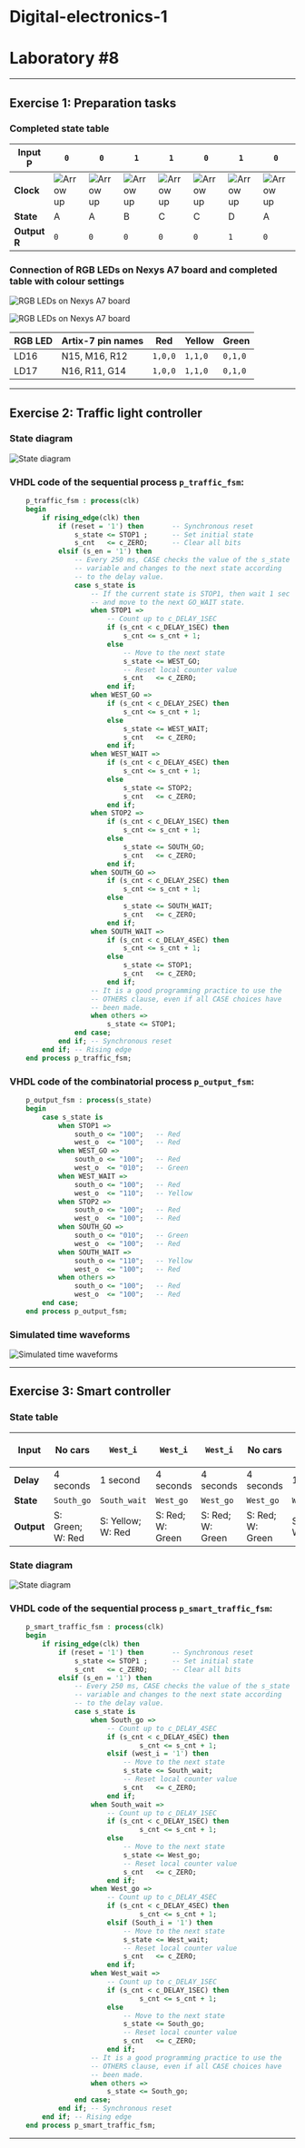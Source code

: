 # **Digital-electronics-1**
# **Laboratory #8**


------------------------------------------------------------------------
## **Exercise 1: Preparation tasks**

### **Completed state table**
**Input P** | ```0``` | ```0``` | ```1``` | ```1``` | ```0``` | ```1``` | ```0``` | ```1``` | ```1``` | ```1``` | ```1``` | ```0``` | ```0``` | ```1``` | ```1``` | ```1```
--- | --- | --- | --- | --- | --- | --- | --- | --- | --- | --- | --- | --- | --- | --- | --- | ---
**Clock** | ![Arrow up](https://github.com/TaaviSalum/Digital-electronics-1/blob/main/Labs/08-traffic_lights/Pictures/Ex1.1.png) | ![Arrow up](https://github.com/TaaviSalum/Digital-electronics-1/blob/main/Labs/08-traffic_lights/Pictures/Ex1.1.png) | ![Arrow up](https://github.com/TaaviSalum/Digital-electronics-1/blob/main/Labs/08-traffic_lights/Pictures/Ex1.1.png) | ![Arrow up](https://github.com/TaaviSalum/Digital-electronics-1/blob/main/Labs/08-traffic_lights/Pictures/Ex1.1.png) | ![Arrow up](https://github.com/TaaviSalum/Digital-electronics-1/blob/main/Labs/08-traffic_lights/Pictures/Ex1.1.png) | ![Arrow up](https://github.com/TaaviSalum/Digital-electronics-1/blob/main/Labs/08-traffic_lights/Pictures/Ex1.1.png) | ![Arrow up](https://github.com/TaaviSalum/Digital-electronics-1/blob/main/Labs/08-traffic_lights/Pictures/Ex1.1.png) | ![Arrow up](https://github.com/TaaviSalum/Digital-electronics-1/blob/main/Labs/08-traffic_lights/Pictures/Ex1.1.png) | ![Arrow up](https://github.com/TaaviSalum/Digital-electronics-1/blob/main/Labs/08-traffic_lights/Pictures/Ex1.1.png) | ![Arrow up](https://github.com/TaaviSalum/Digital-electronics-1/blob/main/Labs/08-traffic_lights/Pictures/Ex1.1.png) | ![Arrow up](https://github.com/TaaviSalum/Digital-electronics-1/blob/main/Labs/08-traffic_lights/Pictures/Ex1.1.png) | ![Arrow up](https://github.com/TaaviSalum/Digital-electronics-1/blob/main/Labs/08-traffic_lights/Pictures/Ex1.1.png) | ![Arrow up](https://github.com/TaaviSalum/Digital-electronics-1/blob/main/Labs/08-traffic_lights/Pictures/Ex1.1.png) | ![Arrow up](https://github.com/TaaviSalum/Digital-electronics-1/blob/main/Labs/08-traffic_lights/Pictures/Ex1.1.png) | ![Arrow up](https://github.com/TaaviSalum/Digital-electronics-1/blob/main/Labs/08-traffic_lights/Pictures/Ex1.1.png) | ![Arrow up](https://github.com/TaaviSalum/Digital-electronics-1/blob/main/Labs/08-traffic_lights/Pictures/Ex1.1.png)
**State** | A | A | B | C | C | D | A | B | C | D | B | B | B | C | D | B
**Output R** | ```0``` | ```0``` | ```0``` | ```0``` | ```0``` | ```1``` | ```0``` | ```0``` | ```0``` | ```1``` | ```0``` | ```0``` | ```0``` | ```0``` | ```1``` | ```0```


### **Connection of RGB LEDs on Nexys A7 board and completed table with colour settings**
![RGB LEDs on Nexys A7 board](https://github.com/TaaviSalum/Digital-electronics-1/blob/main/Labs/08-traffic_lights/Pictures/Ex1.2.png)

![RGB LEDs on Nexys A7 board](https://github.com/TaaviSalum/Digital-electronics-1/blob/main/Labs/08-traffic_lights/Pictures/Ex1.3.png)

**RGB LED** | **Artix-7 pin names** | **Red** | **Yellow** | **Green** 
--- | --- | --- | --- | ---
LD16 | N15, M16, R12 | ```1,0,0``` | ```1,1,0``` | ```0,1,0```
LD17 | N16, R11, G14 | ```1,0,0``` | ```1,1,0``` | ```0,1,0```





------------------------------------------------------------------------
## **Exercise 2: Traffic light controller**

### **State diagram**
![State diagram](https://github.com/TaaviSalum/Digital-electronics-1/blob/main/Labs/08-traffic_lights/Pictures/Ex2.1.jpg)


### **VHDL code of the sequential process ```p_traffic_fsm```:**
```vhdl 
    p_traffic_fsm : process(clk)
    begin
        if rising_edge(clk) then
            if (reset = '1') then       -- Synchronous reset
                s_state <= STOP1 ;      -- Set initial state
                s_cnt   <= c_ZERO;      -- Clear all bits
            elsif (s_en = '1') then
                -- Every 250 ms, CASE checks the value of the s_state 
                -- variable and changes to the next state according 
                -- to the delay value.
                case s_state is
                    -- If the current state is STOP1, then wait 1 sec
                    -- and move to the next GO_WAIT state.
                    when STOP1 =>
                        -- Count up to c_DELAY_1SEC
                        if (s_cnt < c_DELAY_1SEC) then
                            s_cnt <= s_cnt + 1;
                        else
                            -- Move to the next state
                            s_state <= WEST_GO;
                            -- Reset local counter value
                            s_cnt   <= c_ZERO;
                        end if;
                    when WEST_GO =>
                        if (s_cnt < c_DELAY_2SEC) then
                            s_cnt <= s_cnt + 1;
                        else
                            s_state <= WEST_WAIT;
                            s_cnt   <= c_ZERO;
                        end if;
                    when WEST_WAIT =>
                        if (s_cnt < c_DELAY_4SEC) then
                            s_cnt <= s_cnt + 1;
                        else
                            s_state <= STOP2;
                            s_cnt   <= c_ZERO;
                        end if;
                    when STOP2 =>
                        if (s_cnt < c_DELAY_1SEC) then
                            s_cnt <= s_cnt + 1;
                        else
                            s_state <= SOUTH_GO;
                            s_cnt   <= c_ZERO;
                        end if;
                    when SOUTH_GO =>
                        if (s_cnt < c_DELAY_2SEC) then
                            s_cnt <= s_cnt + 1;
                        else
                            s_state <= SOUTH_WAIT;
                            s_cnt   <= c_ZERO;
                        end if;
                    when SOUTH_WAIT =>
                        if (s_cnt < c_DELAY_4SEC) then
                            s_cnt <= s_cnt + 1;
                        else
                            s_state <= STOP1;
                            s_cnt   <= c_ZERO;
                        end if;
                    -- It is a good programming practice to use the 
                    -- OTHERS clause, even if all CASE choices have 
                    -- been made. 
                    when others =>
                        s_state <= STOP1;
                end case;
            end if; -- Synchronous reset
        end if; -- Rising edge
    end process p_traffic_fsm;
```


### **VHDL code of the combinatorial process ```p_output_fsm```:**
```vhdl 
    p_output_fsm : process(s_state)
    begin
        case s_state is
            when STOP1 =>
                south_o <= "100";   -- Red
                west_o  <= "100";   -- Red 
            when WEST_GO =>
                south_o <= "100";   -- Red 
                west_o  <= "010";   -- Green 
            when WEST_WAIT =>
                south_o <= "100";   -- Red 
                west_o  <= "110";   -- Yellow 
            when STOP2 =>
                south_o <= "100";   -- Red 
                west_o  <= "100";   -- Red 
            when SOUTH_GO =>
                south_o <= "010";   -- Green 
                west_o  <= "100";   -- Red 
            when SOUTH_WAIT =>
                south_o <= "110";   -- Yellow
                west_o  <= "100";   -- Red 
            when others =>
                south_o <= "100";   -- Red
                west_o  <= "100";   -- Red
        end case;
    end process p_output_fsm;
```


### **Simulated time waveforms**
![Simulated time waveforms](https://github.com/TaaviSalum/Digital-electronics-1/blob/main/Labs/08-traffic_lights/Pictures/Ex2.2.png)




------------------------------------------------------------------------
## **Exercise 3: Smart controller**

### **State table**
**Input** | No cars | ```West_i``` | ```West_i``` | ```West_i``` | No cars | ```South_i``` | ```South_i``` | ```South_i``` AND ```West_i``` | ```South_i``` AND ```West_i``` | ```South_i``` AND ```West_i``` | ```South_i``` AND ```West_i```
--- | --- | --- | --- | --- | --- | --- | --- | --- | --- | --- | ---
**Delay** | 4 seconds | 1 second | 4 seconds | 4 seconds | 4 seconds | 1 second | 4 seconds | 1 second | 4 seconds | 1 second | 4 seconds 
**State** | ```South_go``` | ```South_wait``` | ```West_go``` | ```West_go``` | ```West_go``` | ```West_wait``` | ```South_go``` | ```South_wait``` | ```West_go``` | ```West_wait``` | ```South_go```
**Output** | S: Green; W: Red | S: Yellow; W: Red | S: Red; W: Green |  S: Red; W: Green | S: Red; W: Green | S: Red; W: Yellow | S: Green; W: Red | S: Yellow; W: Red | S: Red; W: Green | S: Red; W: Yellow | S: Green; W: Red 


### **State diagram**
![State diagram](https://github.com/TaaviSalum/Digital-electronics-1/blob/main/Labs/08-traffic_lights/Pictures/Ex3.jpg)


### **VHDL code of the sequential process ```p_smart_traffic_fsm```:**
```vhdl 
    p_smart_traffic_fsm : process(clk)
    begin
        if rising_edge(clk) then
            if (reset = '1') then       -- Synchronous reset
                s_state <= STOP1 ;      -- Set initial state
                s_cnt   <= c_ZERO;      -- Clear all bits
            elsif (s_en = '1') then
                -- Every 250 ms, CASE checks the value of the s_state 
                -- variable and changes to the next state according 
                -- to the delay value.
                case s_state is
                    when South_go =>
                        -- Count up to c_DELAY_4SEC
                        if (s_cnt < c_DELAY_4SEC) then
                                s_cnt <= s_cnt + 1;
                        elsif (west_i = '1') then
                            -- Move to the next state
                            s_state <= South_wait;
                            -- Reset local counter value
                            s_cnt   <= c_ZERO;
                        end if;
                    when South_wait =>
                        -- Count up to c_DELAY_1SEC
                        if (s_cnt < c_DELAY_1SEC) then
                                s_cnt <= s_cnt + 1;
                        else
                            -- Move to the next state
                            s_state <= West_go;
                            -- Reset local counter value
                            s_cnt   <= c_ZERO;
                        end if;
                    when West_go =>
                        -- Count up to c_DELAY_4SEC
                        if (s_cnt < c_DELAY_4SEC) then
                                s_cnt <= s_cnt + 1;
                        elsif (South_i = '1') then
                            -- Move to the next state
                            s_state <= West_wait;
                            -- Reset local counter value
                            s_cnt   <= c_ZERO;
                        end if;
                    when West_wait =>
                        -- Count up to c_DELAY_1SEC
                        if (s_cnt < c_DELAY_1SEC) then
                                s_cnt <= s_cnt + 1;
                        else
                            -- Move to the next state
                            s_state <= South_go;
                            -- Reset local counter value
                            s_cnt   <= c_ZERO;
                        end if;
                    -- It is a good programming practice to use the 
                    -- OTHERS clause, even if all CASE choices have 
                    -- been made. 
                    when others =>
                        s_state <= South_go;
                end case;
            end if; -- Synchronous reset
        end if; -- Rising edge
    end process p_smart_traffic_fsm;
```





------------------------------------------------------------------------